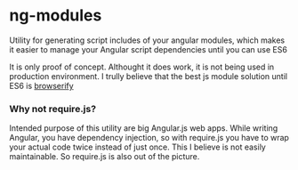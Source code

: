 ng-modules
==========

Utility for generating script includes of your angular modules, which makes it easier to manage your Angular script dependencies until you can use ES6

It is only proof of concept. Althought it does work, it is not being used in production environment. I trully believe that the best js module solution until ES6 is [browserify](http://browserify.org/)

### Why not require.js?
Intended purpose of this utility are big Angular.js web apps. While writing Angular, you have dependency injection, so with require.js you have to wrap your actual code twice instead of just once. This I believe is not easily maintainable. So require.js is also out of the picture.
